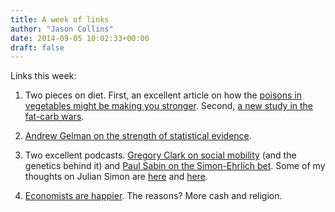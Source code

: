 ```yaml
---
title: A week of links
author: "Jason Collins"
date: 2014-09-05 10:02:33+00:00
draft: false
---
```


Links this week:






	
  1. Two pieces on diet. First, an excellent article on how the [poisons in vegetables might be making you stronger](http://nautil.us/issue/15/turbulence/fruits-and-vegetables-are-trying-to-kill-you). Second, [a new study in the fat-carb wars](http://www.nytimes.com/2014/09/02/health/low-carb-vs-low-fat-diet.html).

	
  2. [Andrew Gelman on the strength of statistical evidence](http://andrewgelman.com/2014/09/03/disagree-alan-turing-daniel-kahneman-regarding-strength-statistical-evidence/).

	
  3. Two excellent podcasts. [Gregory Clark on social mobility](http://www.thersa.org/events/audio-and-past-events/2014/the-truth-about-social-mobility) (and the genetics behind it) and [Paul Sabin on the Simon-Ehrlich bet](http://www.econtalk.org/archives/2014/02/paul_sabin_on_e.html). Some of my thoughts on Julian Simon are [here](https://www.jasoncollins.blog/the-simon-ehrlich-bet/) and [here](https://www.jasoncollins.blog/would-julian-simon-worry/).

	
  4. [Economists are happier](http://nzinitiative.org.nz/Media/Insights/Our+Latest+Insights.html?uid=680). The reasons? More cash and religion.


